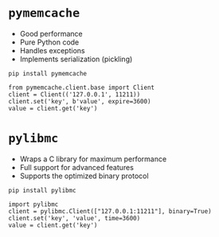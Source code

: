 # `pymemcache`

* Good performance
* Pure Python code
* Handles exceptions
* Implements serialization (pickling)

`pip install pymemcache`

```
from pymemcache.client.base import Client
client = Client(('127.0.0.1', 11211))
client.set('key', b'value', expire=3600)
value = client.get('key')
```

# `pylibmc`

* Wraps a C library for maximum performance
* Full support for advanced features
* Supports the optimized binary protocol

`pip install pylibmc`

```
import pylibmc
client = pylibmc.Client(["127.0.0.1:11211"], binary=True)
client.set('key', 'value', time=3600)
value = client.get('key')
```